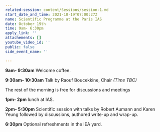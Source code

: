 ```yaml
---
related-session: content/Sessions/session-1.md
start_date_and_time: 2021-10-19T07:00:27Z
name: Scientific Programme at the Paris IAS
date: October 19th
time: 9am- 6:30pm
apply_link: ''
attachements: []
youtube_video_id: ''
public: false
side_event_name: ''

---
```

**9am- 9:30am** Welcome coffee.

**9:30am- 10:30am** Talk by Raouf Boucekkine, Chair _(Time TBC)_

The rest of the morning is free for discussions and meetings

**1pm- 2pm** lunch at IAS.

**2pm- 5:30pm** Scientific session with talks by Robert Aumann and Karen Yeung followed by discussions, authored write-up and wrap-up.

**6:30pm** Optional refreshments in the IEA yard.
